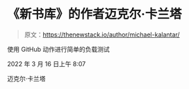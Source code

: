 # 《新书库》的作者迈克尔·卡兰塔

> 原文：<https://thenewstack.io/author/michael-kalantar/>

使用 GitHub 动作进行简单的负载测试

2022 年 3 月 16 日上午 8:07

迈克尔·卡兰塔